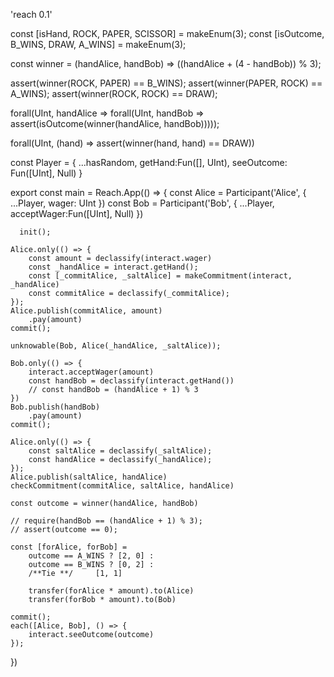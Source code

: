 'reach 0.1'

const [isHand, ROCK, PAPER, SCISSOR] = makeEnum(3);
const [isOutcome, B_WINS, DRAW, A_WINS] = makeEnum(3);

const winner = (handAlice, handBob) => ((handAlice + (4 - handBob)) % 3);

assert(winner(ROCK, PAPER) == B_WINS);
assert(winner(PAPER, ROCK) == A_WINS);
assert(winner(ROCK, ROCK) == DRAW);

forall(UInt, handAlice => 
    forall(UInt, handBob => 
        assert(isOutcome(winner(handAlice, handBob)))));

forall(UInt, (hand) =>
    assert(winner(hand, hand) == DRAW))        

const Player = {
    ...hasRandom,
    getHand:Fun([], UInt),
    seeOutcome: Fun([UInt], Null)
}

export const main = Reach.App(() => {
    const Alice = Participant('Alice', { 
        ...Player,
        wager: UInt
     })
     const Bob = Participant('Bob', { 
        ...Player,
        acceptWager:Fun([UInt], Null)
      })

      init();

    Alice.only(() => {
        const amount = declassify(interact.wager)
        const _handAlice = interact.getHand();
        const [_commitAlice, _saltAlice] = makeCommitment(interact, _handAlice)
        const commitAlice = declassify(_commitAlice);
    });
    Alice.publish(commitAlice, amount)
        .pay(amount)
    commit();

    unknowable(Bob, Alice(_handAlice, _saltAlice));

    Bob.only(() => {
        interact.acceptWager(amount)
        const handBob = declassify(interact.getHand())
        // const handBob = (handAlice + 1) % 3
    })
    Bob.publish(handBob)
        .pay(amount)
    commit();

    Alice.only(() => {
        const saltAlice = declassify(_saltAlice);
        const handAlice = declassify(_handAlice);
    });
    Alice.publish(saltAlice, handAlice)
    checkCommitment(commitAlice, saltAlice, handAlice)

    const outcome = winner(handAlice, handBob)

    // require(handBob == (handAlice + 1) % 3);
    // assert(outcome == 0);

    const [forAlice, forBob] = 
        outcome == A_WINS ? [2, 0] :
        outcome == B_WINS ? [0, 2] :
        /**Tie **/     [1, 1]
    
        transfer(forAlice * amount).to(Alice)
        transfer(forBob * amount).to(Bob)

    commit();
    each([Alice, Bob], () => {
        interact.seeOutcome(outcome)
    });
})